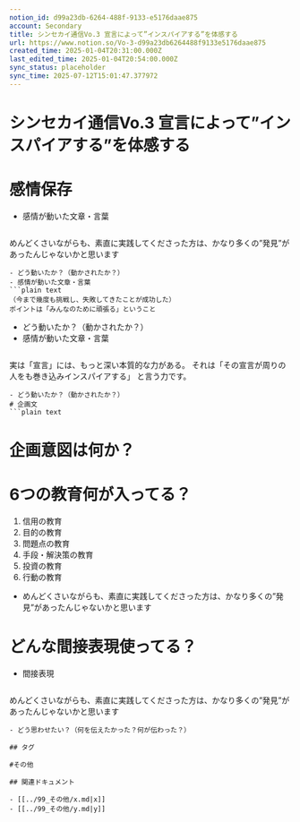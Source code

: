 ```yaml
---
notion_id: d99a23db-6264-488f-9133-e5176daae875
account: Secondary
title: シンセカイ通信Vo.3 宣言によって”インスパイアする”を体感する
url: https://www.notion.so/Vo-3-d99a23db6264488f9133e5176daae875
created_time: 2025-01-04T20:31:00.000Z
last_edited_time: 2025-01-04T20:54:00.000Z
sync_status: placeholder
sync_time: 2025-07-12T15:01:47.377972
---
```

# シンセカイ通信Vo.3 宣言によって”インスパイアする”を体感する

# 感情保存
- 感情が動いた文章・言葉
  ```plain text
めんどくさいながらも、素直に実践してくださった方は、かなり多くの”発見”があったんじゃないかと思います
  ```
  - どう動いたか？（動かされたか？） 
- 感情が動いた文章・言葉
  ```plain text
（今まで幾度も挑戦し、失敗してきたことが成功した）
ポイントは「みんなのために頑張る」ということ
  ```
  - どう動いたか？（動かされたか？） 
- 感情が動いた文章・言葉
  ```plain text
実は「宣言」には、もっと深い本質的な力がある。
それは「その宣言が周りの人をも巻き込みインスパイアする」 と言う力です。
  ```
  - どう動いたか？（動かされたか？） 
# 企画文
  ```plain text

  ```
# 企画意図は何か？
# 6つの教育何が入ってる？
1. 信用の教育
1. 目的の教育
1. 問題点の教育
1. 手段・解決策の教育
1. 投資の教育
1. 行動の教育
  - めんどくさいながらも、素直に実践してくださった方は、かなり多くの”発見”があったんじゃないかと思います
# どんな間接表現使ってる？
- 間接表現
  ```plain text
めんどくさいながらも、素直に実践してくださった方は、かなり多くの”発見”があったんじゃないかと思います
  ```
  - どう思わせたい？（何を伝えたかった？何が伝わった？）

## タグ

#その他 

## 関連ドキュメント

- [[../99_その他/x.md|x]]
- [[../99_その他/y.md|y]]
